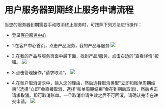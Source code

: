 
<!-- --- tag: faq 服务器到期终止 独立服务器 客户中心 -->
<!-- --- title:  用户服务器到期终止服务申请流程 -->
# 用户服务器到期终止服务申请流程

当您的服务器到期需要手动取消终止服务时，可按照下列方法进行操作：

*  登录[客户服务中心](http://portal.51hosting.com/clientarea.php)

* 1.在客户中心首页，点击产品服务，我的产品与服务
![](http://chuantu.biz/t2/22/1451366429x-1376440231.png)

* 2.在我的产品与服务页面中最下面，找到产品/服务，点击右边的“查看详情“按钮。
![](http://chuantu.biz/t2/22/1451366517x-1566638319.png)

* 3.点击管理操作，”请求取消“。
![](http://chuantu.biz/t2/22/1451366549x-1566638319.png)

* 4.在账户取消请求中，输入您的理由，然后选择取消类型"立即和账单周期结束"(选择“立即”会直接取消，选择“账单周期结束”会在到期后取消)，然后点击请求取消。即可取消账单。一旦取消申请生效之后不可回滚，请确认完毕在递交申请。
![](http://chuantu.biz/t2/22/1451366595x-1566638319.png)